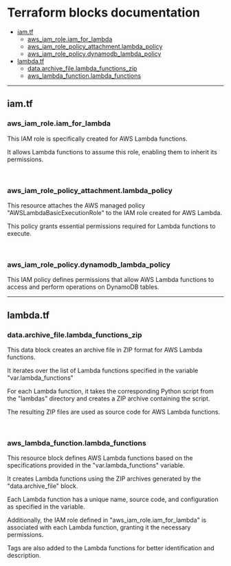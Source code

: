 # Terraform blocks documentation

* <a href="#iamtf">iam.tf</a>
  * <a href="#aws_iam_roleiam_for_lambda">aws_iam_role.iam_for_lambda</a>
  * <a href="#aws_iam_role_policy_attachmentlambda_policy">aws_iam_role_policy_attachment.lambda_policy</a>
  * <a href="#aws_iam_role_policydynamodb_lambda_policy">aws_iam_role_policy.dynamodb_lambda_policy</a>
* <a href="#lambdatf">lambda.tf</a>
  * <a href="#dataarchive_filelambda_functions_zip">data.archive_file.lambda_functions_zip</a>
  * <a href="#aws_lambda_functionlambda_functions">aws_lambda_function.lambda_functions</a>

---

## iam.tf

### aws_iam_role.iam_for_lambda

This IAM role is specifically created for AWS Lambda functions.

It allows Lambda functions to assume this role, enabling them to inherit its permissions.

<br>

### aws_iam_role_policy_attachment.lambda_policy

This resource attaches the AWS managed policy "AWSLambdaBasicExecutionRole" to the IAM role created for AWS Lambda.

This policy grants essential permissions required for Lambda functions to execute.

<br>

### aws_iam_role_policy.dynamodb_lambda_policy

This IAM policy defines permissions that allow AWS Lambda functions to access and perform operations on DynamoDB tables.

---

## lambda.tf

### data.archive_file.lambda_functions_zip

This data block creates an archive file in ZIP format for AWS Lambda functions.

It iterates over the list of Lambda functions specified in the variable "var.lambda_functions"

For each Lambda function, it takes the corresponding Python script from the "lambdas" directory and creates a ZIP archive containing the script.

The resulting ZIP files are used as source code for AWS Lambda functions.

<br>

###  aws_lambda_function.lambda_functions

This resource block defines AWS Lambda functions based on the specifications provided in the "var.lambda_functions" variable.

It creates Lambda functions using the ZIP archives generated by the "data.archive_file" block.

Each Lambda function has a unique name, source code, and configuration as specified in the variable.

Additionally, the IAM role defined in "aws_iam_role.iam_for_lambda" is associated with each Lambda function, granting it the necessary permissions.

Tags are also added to the Lambda functions for better identification and description.